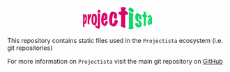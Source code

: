 <p align="center">
  <img src="https://github.com/projectista/static/blob/main/logo/projectista.png">
</p>

This repository contains static files used in the `Projectista` ecosystem (i.e. git repositories)

For more information on `Projectista` visit the main git repository on [GitHub](https://github.com/projectista/projectista)
